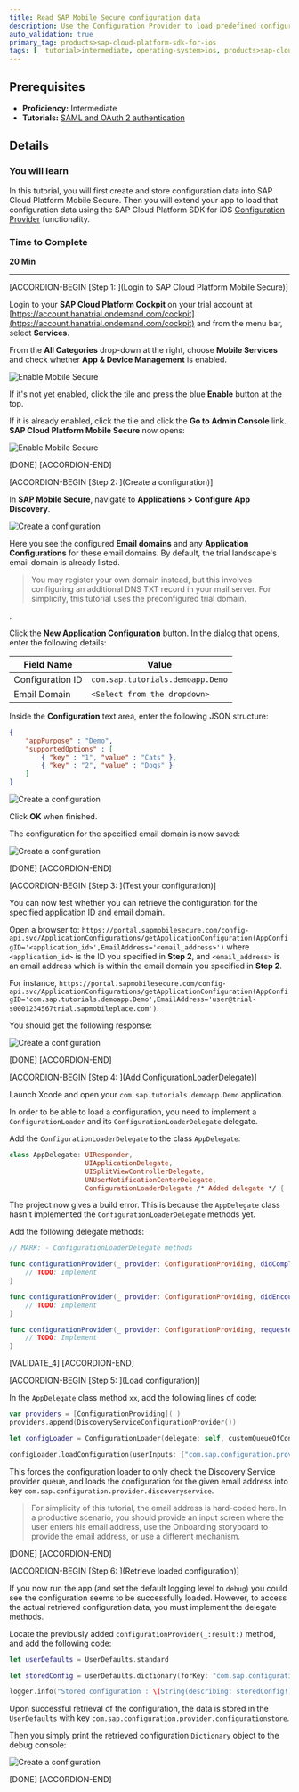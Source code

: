 ```yaml
---
title: Read SAP Mobile Secure configuration data
description: Use the Configuration Provider to load predefined configuration data defined in SAP Cloud Platform Mobile Secure into your app
auto_validation: true
primary_tag: products>sap-cloud-platform-sdk-for-ios
tags: [  tutorial>intermediate, operating-system>ios, products>sap-cloud-platform, products>sap-cloud-platform-sdk-for-ios ]
---
```


## Prerequisites  
 - **Proficiency:** Intermediate
 - **Tutorials:** [SAML and OAuth 2 authentication](https://developers.sap.com/tutorials/fiori-ios-scpms-saml-oauth.html)


## Details
### You will learn  
In this tutorial, you will first create and store configuration data into SAP Cloud Platform Mobile Secure. Then you will extend your app to load that configuration data using the SAP Cloud Platform SDK for iOS [Configuration Provider](https://help.sap.com/doc/978e4f6c968c4cc5a30f9d324aa4b1d7/Latest/en-US/Documents/Frameworks/SAPFoundation/Configuration%20Provider.html) functionality.



### Time to Complete
**20 Min**

---

[ACCORDION-BEGIN [Step 1: ](Login to SAP Cloud Platform Mobile Secure)]

Login to your **SAP Cloud Platform Cockpit** on your trial account at [https://account.hanatrial.ondemand.com/cockpit](https://account.hanatrial.ondemand.com/cockpit) and from the menu bar, select **Services**.

From the **All Categories** drop-down at the right, choose **Mobile Services** and check whether **App & Device Management** is enabled.

![Enable Mobile Secure](fiori-ios-scpms-configprovider-01.png)

If it's not yet enabled, click the tile and press the blue **Enable** button at the top.

If it is already enabled, click the tile and click the **Go to Admin Console** link. **SAP Cloud Platform Mobile Secure** now opens:

![Enable Mobile Secure](fiori-ios-scpms-configprovider-02.png)


[DONE]
[ACCORDION-END]

[ACCORDION-BEGIN [Step 2: ](Create a configuration)]

In **SAP Mobile Secure**, navigate to **Applications > Configure App Discovery**.

![Create a configuration](fiori-ios-scpms-configprovider-03.png)

Here you see the configured **Email domains** and any **Application Configurations** for these email domains. By default, the trial landscape's email domain is already listed.

> You may register your own domain instead, but this involves configuring an additional DNS TXT record in your mail server. For simplicity, this tutorial uses the preconfigured trial domain.

.

Click the **New Application Configuration** button. In the dialog that opens, enter the following details:

| Field Name | Value |
|----|----|
| Configuration ID | `com.sap.tutorials.demoapp.Demo` |
| Email Domain | `<Select from the dropdown>` |

Inside the **Configuration** text area, enter the following JSON structure:

```json
{
    "appPurpose" : "Demo",
    "supportedOptions" : [
        { "key" : "1", "value" : "Cats" },        
        { "key" : "2", "value" : "Dogs" }
    ]
}
```

![Create a configuration](fiori-ios-scpms-configprovider-04.png)

Click **OK** when finished.

The configuration for the specified email domain is now saved:

![Create a configuration](fiori-ios-scpms-configprovider-05.png)


[DONE]
[ACCORDION-END]


[ACCORDION-BEGIN [Step 3: ](Test your configuration)]

You can now test whether you can retrieve the configuration for the specified application ID and email domain.

Open a browser to:
`https://portal.sapmobilesecure.com/config-api.svc/ApplicationConfigurations/getApplicationConfiguration(AppConfigID='<application_id>',EmailAddress='<email_address>')` where `<application_id>` is the ID you specified in **Step 2**, and `<email_address>` is an email address which is within the email domain you specified in **Step 2**.

For instance, `https://portal.sapmobilesecure.com/config-api.svc/ApplicationConfigurations/getApplicationConfiguration(AppConfigID='com.sap.tutorials.demoapp.Demo',EmailAddress='user@trial-s0001234567trial.sapmobileplace.com')`.

You should get the following response:

![Create a configuration](fiori-ios-scpms-configprovider-06.png)


[DONE]
[ACCORDION-END]

[ACCORDION-BEGIN [Step 4: ](Add ConfigurationLoaderDelegate)]

Launch Xcode and open your `com.sap.tutorials.demoapp.Demo` application.

In order to be able to load a configuration, you need to implement a `ConfigurationLoader` and its `ConfigurationLoaderDelegate` delegate.

Add the `ConfigurationLoaderDelegate` to the class `AppDelegate`:

```swift
class AppDelegate: UIResponder,
                   UIApplicationDelegate,
                   UISplitViewControllerDelegate,
                   UNUserNotificationCenterDelegate,
                   ConfigurationLoaderDelegate /* Added delegate */ {
```

The project now gives a build error. This is because the `AppDelegate` class hasn't implemented the `ConfigurationLoaderDelegate` methods yet.

Add the following delegate methods:

```swift
// MARK: - ConfigurationLoaderDelegate methods

func configurationProvider(_ provider: ConfigurationProviding, didCompleteWith result: Bool) {
    // TODO: Implement
}

func configurationProvider(_ provider: ConfigurationProviding, didEncounter error: Error) {
    // TODO: Implement
}

func configurationProvider(_ provider: ConfigurationProviding, requestedInput: [String : [String : Any]], completionHandler: @escaping ([String : [String : Any]]) -> ()) {
    // TODO: Implement
}

```


[VALIDATE_4]
[ACCORDION-END]

[ACCORDION-BEGIN [Step 5: ](Load configuration)]

In the `AppDelegate` class method `xx`, add the following lines of code:

```swift
var providers = [ConfigurationProviding]( )
providers.append(DiscoveryServiceConfigurationProvider())

let configLoader = ConfigurationLoader(delegate: self, customQueueOfConfigurationProviders: providers, alternateOutputMethod: nil)

configLoader.loadConfiguration(userInputs: ["com.sap.configuration.provider.discoveryservice": ["emailAddress": "someuser@<your_email_domain>"]])
```

This forces the configuration loader to only check the Discovery Service provider queue, and loads the configuration for the given email address into key `com.sap.configuration.provider.discoveryservice`.

> For simplicity of this tutorial, the email address is hard-coded here. In a productive scenario, you should provide an input screen where the user enters his email address, use the Onboarding storyboard to provide the email address, or use a different mechanism.



[DONE]
[ACCORDION-END]

[ACCORDION-BEGIN [Step 6: ](Retrieve loaded configuration)]

If you now run the app (and set the default logging level to `debug`) you could see the configuration seems to be successfully loaded. However, to access the actual retrieved configuration data, you must implement the delegate methods.

Locate the previously added `configurationProvider(_:result:)` method, and add the following code:

```swift
let userDefaults = UserDefaults.standard

let storedConfig = userDefaults.dictionary(forKey: "com.sap.configuration.provider.configurationstore")

logger.info("Stored configuration : \(String(describing: storedConfig!))")
```

Upon successful retrieval of the configuration, the data is stored in the `UserDefaults` with key `com.sap.configuration.provider.configurationstore`.

Then you simply print the retrieved configuration `Dictionary` object to the debug console:

![Create a configuration](fiori-ios-scpms-configprovider-07.png)


[DONE]
[ACCORDION-END]

